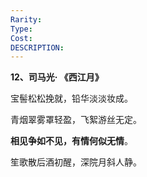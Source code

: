 ```yaml
---
Rarity: 
Type: 
Cost: 
DESCRIPTION:
---
```

**12、司马光· 《西江月》**

宝髻松松挽就，铅华淡淡妆成。

青烟翠雾罩轻盈，飞絮游丝无定。

**相见争如不见，有情何似无情**。

笙歌散后酒初醒，深院月斜人静。